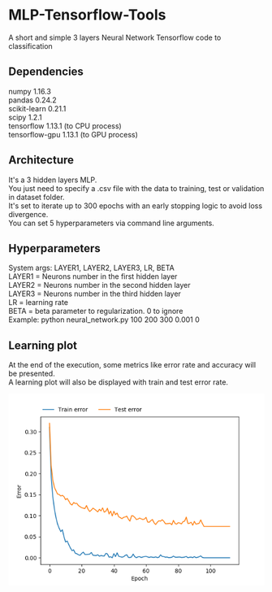 # MLP-Tensorflow-Tools
A short and simple 3 layers Neural Network Tensorflow code to classification

## Dependencies
numpy 1.16.3  
pandas 0.24.2  
scikit-learn 0.21.1  
scipy 1.2.1  
tensorflow 1.13.1 (to CPU process)  
tensorflow-gpu 1.13.1 (to GPU process)  

## Architecture
It's a 3 hidden layers MLP.  
You just need to specify a .csv file with the data to training, test or validation in dataset folder.  
It's set to iterate up to 300 epochs with an early stopping logic to avoid loss divergence.  
You can set 5 hyperparameters via command line arguments.

## Hyperparameters
System args: LAYER1, LAYER2, LAYER3, LR, BETA  
LAYER1 = Neurons number in the first hidden layer  
LAYER2 = Neurons number in the second hidden layer  
LAYER3 = Neurons number in the third hidden layer  
LR = learning rate  
BETA = beta parameter to regularization. 0 to ignore  
Example: python neural_network.py 100 200 300 0.001 0  

## Learning plot
At the end of the execution, some metrics like error rate and accuracy will be presented.  
A learning plot will also be displayed with train and test error rate.  

![Screenshot](learning_plot.png)
